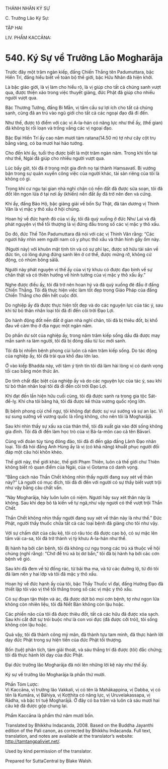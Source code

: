 THÁNH NHÂN KÝ SỰ

C. Trưởng Lão Ký Sự:

TẬP HAI

LIV. PHẨM KACCĀNA:

# 540\. Ký Sự về Trưởng Lão Mogharāja

Trước đây một trăm ngàn kiếp, đấng Chiến Thắng tên Padumuttara, bậc Hiền Trí, đấng hiểu biết về toàn bộ thế giới, bậc Hữu Nhãn đã hiện khởi.

Là bậc giáo giới, là vị làm cho hiểu rõ, là vị giúp cho tất cả chúng sanh vượt qua, được thiện xảo trong việc thuyết giảng, đức Phật đã giúp cho nhiều người vượt qua.

Bậc Thương Tưởng, đấng Bi Mẫn, vị tầm cầu sự lợi ích cho tất cả chúng sanh, cũng đã an trú vào ngũ giới cho tất cả các ngoại đạo đã đi đến.

Như thế, được tô điểm với các vị A-la-hán có năng lực như thế ấy, (thế gian) đã không bị rối loạn và trống vắng các vị ngoại đạo.

Bậc Đại Hiền Trí ấy cao năm mươi tám ratana(14.50 m) tợ như cây cột trụ bằng vàng, có ba mươi hai hảo tướng.

Cho đến khi ấy, tuổi thọ được biết là một trăm ngàn năm. Trong khi tồn tại như thế, Ngài đã giúp cho nhiều người vượt qua.

Lúc bấy giờ, tôi đã ở trong một gia đình nọ tại thành Haṃsavatī. Bị vướng bận trong sự quán xuyến công việc của người khác, tài sản riêng của tôi là không có gì.

Trong khi cư ngụ tại gian nhà nghỉ chân có nền đất đã được sửa soạn, tôi đã đốt lên ngọn lửa ở tại nơi ấy (khiến) nền đất ấy đã trở nên đen và cứng.

Khi ấy, đấng Bảo Hộ, bậc giảng giải về bốn Sự Thật, đã tán dương vị Thinh Văn là vị mặc y thô xấu ở hội chúng.

Hoan hỷ về đức hạnh đó của vị ấy, tôi đã quỳ xuống ở đức Như Lai và đã phát nguyện vị thế tối thượng là vị đứng đầu trong số các vị mặc y thô xấu.

Do đó, đức Thế Tôn Padumuttara đã nói với các vị Thinh Văn rằng: “Các ngươi hãy nhìn xem người nam có y phục thô xấu và thân hình gầy ốm này.

(Người này) với khuôn mặt tịnh tín và có sự phỉ lạc, được sở hữu tài sản về đức tin, có lông dựng đứng sanh lên ở cơ thể, được mừng rỡ, không cử động, có nhúm bông sālā.

Người này phát nguyện vị thế ấy của vị tỳ khưu có được đạo binh về sự chân thật và có thiên hướng về hình tướng của vị mặc y thô xấu ấy.”

Nghe được điều ấy, tôi đã trở nên hoan hỷ và đã quỳ xuống đê đầu ở đấng Chiến Thắng. Tôi đã thực hiện việc làm tốt đẹp trong Giáo Pháp của đấng Chiến Thắng cho đến hết cuộc đời.

Do nghiệp ấy đã được thực hiện tốt đẹp và do các nguyện lực của tác ý, sau khi từ bỏ thân nhân loại tôi đã đi đến cõi trời Đạo Lợi.

Do hành động đốt nền đất ở gian nhà nghỉ chân, tôi đã bị thiêu đốt, bị khổ đau về cảm thọ ở địa ngục một ngàn năm.

Do phần dư sót của nghiệp ấy, trong năm trăm kiếp sống dầu đã được may mắn sanh ra làm người, tôi đã bị đóng dấu từ lúc mới sanh.

Tôi đã bị nhiễm bệnh phong cùi luôn cả năm trăm kiếp sống. Do tác động của nghiệp ấy, tôi đã trải qua khổ đau lớn lao.

Ở vào kiếp Bhadda này, với tâm ý tịnh tín tôi đã làm hài lòng vị có danh vọng tối cao bằng món thức ăn.

Do tính chất đặc biệt của nghiệp ấy và do các nguyện lực của tác ý, sau khi từ bỏ thân nhân loại tôi đã đi đến cõi trời Đạo Lợi.

Khi đạt đến lần hiện hữu cuối cùng, tôi đã được sanh ra trong gia tộc Sát-đế-lỵ. Khi cha tôi băng hà, tôi đã được kế thừa vương quốc rộng lớn.

Bị bệnh phong cùi chế ngự, tôi không đạt được sự vui sướng và sự an lạc. Vì sự sung sướng về vương quốc là rỗng không, cho nên tôi là Mogharājā.

Sau khi nhìn thấy sự xấu xa của thân thể, tôi đã xuất gia vào đời sống không gia đình. Tôi đã đi đến làm học trò của vị Bà-la-môn cao cả tên Bāvarī.

Cùng với đoàn tùy tùng đông đảo, tôi đã đi đến gặp đấng Lãnh Đạo nhân loại. Tôi đã hỏi đấng Anh Hùng ấy là vị (có khả năng) khuất phục người đối đáp một câu hỏi khôn khéo.

Thế giới này, thế giới khác, thế giới Phạm Thiên, luôn cả thế giới chư Thiên không biết rõ quan điểm của Ngài, của vị Gotama có danh vọng.

“Bằng cách nào Thần Chết không nhìn thấy người đang suy xét về thân này?” Là người có mục đích, tôi đã đi đến với người có sự thấy biết vượt trội như vậy bằng câu chất vấn.

“Này Mogharāja, hãy luôn luôn có niệm. Ngươi hãy suy xét thân này là không. Sau khi dẹp bỏ tà kiến về tự ngã,như vậy ngươi có thể vượt trội Thần Chết.

Thần Chết không nhìn thấy người đang suy xét về thân này là như thế.” Đức Phật, người thầy thuốc chữa tất cả các loại bệnh đã giảng cho tôi như vậy.

Với sự chấm dứt của câu kệ, tôi có râu tóc đã được cạo bỏ, có sự mặc lên tấm vải ca-sa, tôi đã trở thành vị tỳ khưu A-la-hán như thế.

Bị hành hạ bởi căn bệnh, tôi đã không cư ngụ trong các trú xá thuộc về hội chúng (nghĩ rằng): “Chớ để trú xá bị dơ bẩn,” tôi đã bị hành hạ bởi các cơn bệnh về gió.

Sau khi đã đem về từ đống rác, từ bãi tha ma, và từ các đường lộ, từ đó tôi đã làm nên y hai lớp và tôi đã mặc y thô xấu.

Hoan hỷ về đức hạnh ấy của tôi, bậc Thầy Thuốc vĩ đại, đấng Hướng Đạo đã thiết lập tôi vào vị thế tối thắng trong số các vị mặc y thô xấu.

Có sự đoạn tận thiện và ác, đã được dứt bỏ mọi cơn bệnh, tợ như ngọn lửa không còn nhiên liệu, tôi đã Niết Bàn không còn lậu hoặc.

Các phiền não của tôi đã được thiêu đốt, tất cả các hữu đã được xóa sạch. Sau khi cắt đứt sự trói buộc như là con voi đực (đã được cởi trói), tôi sống không còn lậu hoặc.

Quả vậy, tôi đã thành công mỹ mãn, đã thành tựu tam minh, đã thực hành lời dạy đức Phật trong sự hiện tiền của đức Phật tối thượng.

Bốn (tuệ) phân tích, tám giải thoát, và sáu thắng trí đã được (tôi) đắc chứng; tôi đã thực hành lời dạy của đức Phật.

Đại đức trưởng lão Mogharāja đã nói lên những lời kệ này như thế ấy.

Ký sự về trưởng lão Mogharāja là phần thứ mười.

Phần Tóm Lược:  
Vị Kaccāna, vị trưởng lão Vakkali, vị có tên là Mahākappina, vị Dabba, vị có tên là Kumāra, vị Bāhiya, vị Koṭṭhita có năng lực, vị Uruvelakassapa, vị Rādha, và bậc trí tuệ Mogharājā. Ở đây có ba trăm và luôn cả sáu mươi hai câu kệ đã được gộp chung lại.

Phẩm Kaccāna là phẩm thứ năm mươi bốn.

Translated by Bhikkhu Indacanda, 2008. Based on the Buddha Jayanthi edition of the Pali canon, as corrected by Bhikkhu Indacanda. Full text, translation, and notes are available at the translator’s website: http://tamtangpaliviet.net/.

Used by kind permission of the translator.

Prepared for SuttaCentral by Blake Walsh.